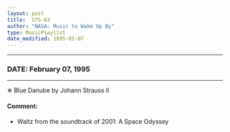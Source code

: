 ```yaml
---
layout: post
title:  STS-63
author: "NASA: Music to Wake Up By"
type: MusicPlaylist
date_modified: 1995-02-07
---
```


----
### DATE: February 07, 1995
----
✵ Blue Danube by Johann Strauss II

#### Comment:
* Waltz from the soundtrack of 2001: A Space Odyssey

